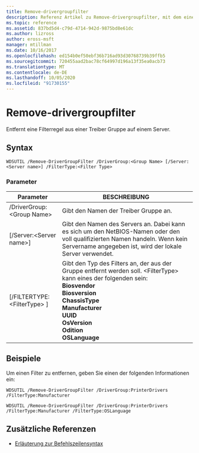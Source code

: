 ```yaml
---
title: Remove-drivergroupfilter
description: Referenz Artikel zu Remove-drivergroupfilter, mit dem eine Filterregel aus einer Treiber Gruppe auf einem Server entfernt wird.
ms.topic: reference
ms.assetid: 837bd5d4-c79d-4714-942d-9875bd8e61dc
ms.author: lizross
author: eross-msft
manager: mtillman
ms.date: 10/16/2017
ms.openlocfilehash: ed154b0ef50ebf36b716ad93d30768739b39ffb5
ms.sourcegitcommit: 720455aad2bac78cf64997d196a13f35ea0acb73
ms.translationtype: MT
ms.contentlocale: de-DE
ms.lasthandoff: 10/05/2020
ms.locfileid: "91730155"
---
```

# <a name="remove-drivergroupfilter"></a>Remove-drivergroupfilter



Entfernt eine Filterregel aus einer Treiber Gruppe auf einem Server.

## <a name="syntax"></a>Syntax

```
WDSUTIL /Remove-DriverGroupFilter /DriverGroup:<Group Name> [/Server:<Server name>] /FilterType:<Filter Type>
```

### <a name="parameters"></a>Parameter

|Parameter|BESCHREIBUNG|
|---------|-----------|
|/DriverGroup:\<Group Name>|Gibt den Namen der Treiber Gruppe an.|
|[/Server:\<Server name>]|Gibt den Namen des Servers an. Dabei kann es sich um den NetBIOS-Namen oder den voll qualifizierten Namen handeln. Wenn kein Servername angegeben ist, wird der lokale Server verwendet.|
|[/FILTERTYPE: \<FilterType> ]|Gibt den Typ des Filters an, der aus der Gruppe entfernt werden soll. \<FilterType> kann eines der folgenden sein:</br>**Biosvendor**</br>**Biosversion**</br>**ChassisType**</br>**Manufacturer**</br>**UUID**</br>**OsVersion**</br>**Odition**</br>**OSLanguage**|

## <a name="examples"></a>Beispiele

Um einen Filter zu entfernen, geben Sie einen der folgenden Informationen ein:
```
WDSUTIL /Remove-DriverGroupFilter /DriverGroup:PrinterDrivers /FilterType:Manufacturer
```
```
WDSUTIL /Remove-DriverGroupFilter /DriverGroup:PrinterDrivers /FilterType:Manufacturer /FilterType:OSLanguage
```

## <a name="additional-references"></a>Zusätzliche Referenzen

- [Erläuterung zur Befehlszeilensyntax](command-line-syntax-key.md)